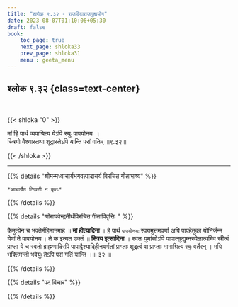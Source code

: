 ```yaml
---
title: "श्लोक ९.३२ - राजविद्यराजगुह्ययोग"
date: 2023-08-07T01:10:06+05:30
draft: false
book:
    toc_page: true
    next_page: shloka33
    prev_page: shloka31
    menu : geeta_menu
---
```




## श्लोक ९.३२ {class=text-center}

<br/>

{{< shloka  "0"  >}}

मां हि पार्थ व्यपाश्रित्य येऽपि स्युः पापयोनयः ।  
स्त्रियो वैश्यास्तथा शूद्रास्तेऽपि यान्ति परां गतिम् ॥९.३२॥ 

{{< /shloka >}}

---


{{% details "श्रीमन्मध्वाचार्यभगवत्पादाचर्य विरचित  गीताभाष्य" %}}

`*आचार्येण टिप्पणी न कृतः*`

{{% /details %}}



{{% details "श्रीराघवेन्द्रतीर्थविरचित गीताविवृत्तिः " %}}

कैमुत्येन च भक्तेर्महिमानमाह ॥ **मां हीत्यादिना** । 
हे पार्थ `पापयोनयः` स्वयमुत्तमवर्णा अपि पापहेतुका 
योनिर्जन्म येषां ते पापयोनयः।
ते क इत्यत उक्तं ॥ **स्त्रिय इत्सादिना** । 
स्वतः पुमांसोऽपि पापात्सुद्युम्नस्येलात्वमिव स्रीत्वं 
प्राप्ता ये च स्वतो ब्राह्मणादिरपि
पापाद्वैश्यादिहीनवर्णतां प्राप्ताः शूद्रत्वं वा 
प्राप्ताः मामाश्रित्य `स्युः` वर्तेरन्‌ । 
मयि भक्तिमन्तो भवेयुः तेऽपि परां गतिं यान्ति ।॥ ३२ ॥

{{% /details %}}



{{% details "पद विचार" %}}


{{% /details %}}
